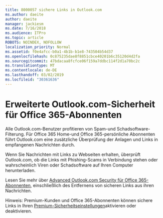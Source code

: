 ```yaml
---
title: 8000057 sichere Links in Outlook.com
ms.author: daeite
author: daeite
manager: jackiesm
ms.date: 7/16/2018
ms.audience: ITPro
ms.topic: article
ROBOTS: NOINDEX, NOFOLLOW
localization_priority: Normal
ms.assetid: f0e4afcc-b0a1-4b1b-b1e8-743504b54d37
ms.openlocfilehash: 0c875235dae8f8851cbce40201b6c35120d4d2fa
ms.sourcegitcommit: 47bdacaa8fcfce06f159a7ddbc114f2d1a70bc2c
ms.translationtype: MT
ms.contentlocale: de-DE
ms.lasthandoff: 03/02/2019
ms.locfileid: "30361636"
---
```

# <a name="advanced-outlookcom-security-for-office-365-subscribers"></a>Erweiterte Outlook.com-Sicherheit für Office 365-Abonnenten

Alle Outlook.com-Benutzer profitieren von Spam-und Schadsoftware-Filterung. Für Office 365 Home-und Office 365-persönliche Abonnenten führt Outlook.com eine zusätzliche Überprüfung der Anlagen und Links in empfangenen Nachrichten durch.
  
Wenn Sie Nachrichten mit Links zu Webseiten erhalten, überprüft Outlook.com, ob die Links mit Phishing-Scams in Verbindung stehen oder wahrscheinlich Viren oder Schadsoftware auf Ihren Computer herunterladen.
  
Lesen Sie mehr über [Advanced Outlook.com Security für Office 365-Abonnenten](https://go.microsoft.com/fwlink/p/?linkid=2006140), einschließlich des Entfernens von sicheren Links aus ihren Nachrichten.
  
Hinweis: Premium-Kunden und Office 365-Abonnenten können sichere Links in Ihren [Premium-Sicherheitseinstellungen](https://outlook.live.com/mail/options/premium/security)aktivieren oder deaktivieren.